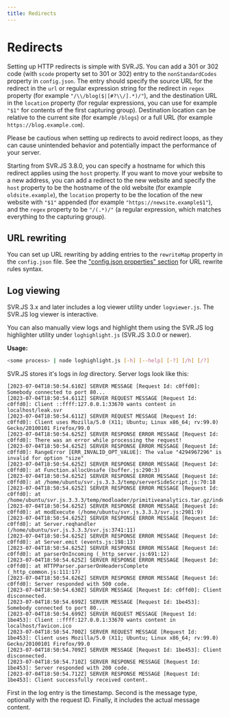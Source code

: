 ```yaml
---
title: Redirects
---
```


# Redirects

Setting up HTTP redirects is simple with SVR.JS. You can add a 301 or 302 code (with `scode` property set to 301 or 302) entry to the `nonStandardCodes` property in `config.json`. The entry should specify the source URL for the redirect in the `url` or regular expression string for the redirect in `regex` property (for example `"/\\/blog($|[#?\\/].*)/"`), and the destination URL in the `location` property (for regular expressions, you can use for example `"$1"` for contents of the first capturing group). Destination location can be relative to the current site (for example `/blogs`) or a full URL (for example `https://blog.example.com`).

Please be cautious when setting up redirects to avoid redirect loops, as they can cause unintended behavior and potentially impact the performance of your server.

Starting from SVR.JS 3.8.0, you can specify a hostname for which this redirect applies using the `host` property. If you want to move your website to a new address, you can add a redirect to the new website and specify the `host` property to be the hostname of the old website (for example `oldsite.example`), the `location` property to be the location of the new website with `"$1"` appended (for example `"https://newsite.example$1"`), and the `regex` property to be `"/(.*)/"` (a regular expression, which matches everything to the capturing group).

## URL rewriting

You can set up URL rewriting by adding entries to the `rewriteMap` property in the `config.json` file. See the ["config.json properties" section](#config-json-properties) for URL rewrite rules syntax.

## Log viewing

SVR.JS 3.x and later includes a log viewer utility under `logviewer.js`. The SVR.JS log viewer is interactive.

You can also manually view logs and highlight them using the SVR.JS log highlighter utility under `loghighlight.js` (SVR.JS 3.0.0 or newer).

**Usage:**

```bash
<some process> | node loghighlight.js [-h] [--help] [-?] [/h] [/?]
```

SVR.JS stores it's logs in _log_ directory. Server logs look like this:

```
[2023-07-04T18:50:54.610Z] SERVER MESSAGE [Request Id: c0ffd0]: Somebody connected to port 80...
[2023-07-04T18:50:54.611Z] SERVER REQUEST MESSAGE [Request Id: c0ffd0]: Client ::ffff:127.0.0.1:33670 wants content in localhost/leak.svr
[2023-07-04T18:50:54.611Z] SERVER REQUEST MESSAGE [Request Id: c0ffd0]: Client uses Mozilla/5.0 (X11; Ubuntu; Linux x86_64; rv:99.0) Gecko/20100101 Firefox/99.0
[2023-07-04T18:50:54.625Z] SERVER RESPONSE ERROR MESSAGE [Request Id: c0ffd0]: There was an error while processing the request!
[2023-07-04T18:50:54.625Z] SERVER RESPONSE ERROR MESSAGE [Request Id: c0ffd0]: RangeError [ERR_INVALID_OPT_VALUE]: The value "4294967296" is invalid for option "size"
[2023-07-04T18:50:54.625Z] SERVER RESPONSE ERROR MESSAGE [Request Id: c0ffd0]: at Function.allocUnsafe (buffer.js:290:3)
[2023-07-04T18:50:54.625Z] SERVER RESPONSE ERROR MESSAGE [Request Id: c0ffd0]: at /home/ubuntu/svr.js.3.3.3/temp/serverSideScript.js:70:18
[2023-07-04T18:50:54.625Z] SERVER RESPONSE ERROR MESSAGE [Request Id: c0ffd0]: at /home/ubuntu/svr.js.3.3.3/temp/modloader/primitiveanalytics.tar.gz/index.js:28:23
[2023-07-04T18:50:54.625Z] SERVER RESPONSE ERROR MESSAGE [Request Id: c0ffd0]: at modExecute (/home/ubuntu/svr.js.3.3.3/svr.js:2981:9)
[2023-07-04T18:50:54.625Z] SERVER RESPONSE ERROR MESSAGE [Request Id: c0ffd0]: at Server.reqhandler (/home/ubuntu/svr.js.3.3.3/svr.js:3741:11)
[2023-07-04T18:50:54.625Z] SERVER RESPONSE ERROR MESSAGE [Request Id: c0ffd0]: at Server.emit (events.js:198:13)
[2023-07-04T18:50:54.625Z] SERVER RESPONSE ERROR MESSAGE [Request Id: c0ffd0]: at parserOnIncoming (_http_server.js:691:12)
[2023-07-04T18:50:54.625Z] SERVER RESPONSE ERROR MESSAGE [Request Id: c0ffd0]: at HTTPParser.parserOnHeadersComplete (_http_common.js:111:17)
[2023-07-04T18:50:54.626Z] SERVER RESPONSE ERROR MESSAGE [Request Id: c0ffd0]: Server responded with 500 code.
[2023-07-04T18:50:54.630Z] SERVER MESSAGE [Request Id: c0ffd0]: Client disconnected.
[2023-07-04T18:50:54.699Z] SERVER MESSAGE [Request Id: 1be453]: Somebody connected to port 80...
[2023-07-04T18:50:54.699Z] SERVER REQUEST MESSAGE [Request Id: 1be453]: Client ::ffff:127.0.0.1:33670 wants content in localhost/favicon.ico
[2023-07-04T18:50:54.700Z] SERVER REQUEST MESSAGE [Request Id: 1be453]: Client uses Mozilla/5.0 (X11; Ubuntu; Linux x86_64; rv:99.0) Gecko/20100101 Firefox/99.0
[2023-07-04T18:50:54.709Z] SERVER MESSAGE [Request Id: 1be453]: Client disconnected.
[2023-07-04T18:50:54.710Z] SERVER RESPONSE MESSAGE [Request Id: 1be453]: Server responded with 200 code.
[2023-07-04T18:50:54.712Z] SERVER RESPONSE MESSAGE [Request Id: 1be453]: Client successfully received content.
```

First in the log entry is the timestamp. Second is the message type, optionally with the request ID. Finally, it includes the actual message content.
